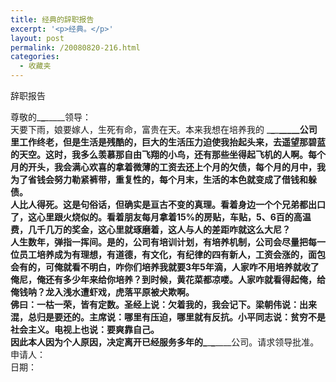 ```yaml
---
title: 经典的辞职报告
excerpt: '<p>经典。</p>'
layout: post
permalink: /20080820-216.html
categories:
  - 收藏夹
---
```

辞职报告 

尊敬的\___\___\_____领导：   
天要下雨，娘要嫁人，生死有命，富贵在天。本来我想在培养我的 \___\___\___\_____公司里工作终老，但是生活是残酷的，巨大的生活压力迫使我抬起头来，去遥望那碧蓝的天空。这时，我多么羡慕那自由飞翔的小鸟，还有那些坐得起飞机的人啊。每个月的开头，我会满心欢喜的拿着微薄的工资去还上个月的欠债，每个月的月中，我为了省钱会努力勒紧裤带，重复性的，每个月末，生活的本色就变成了借钱和躲债。   
人比人得死。这是句俗话，但确实是亘古不变的真理。看着身边一个个兄弟都出口了，这心里跟火烧似的。看着朋友每月拿着15%的房贴，车贴，5、6百的高温费，几千几万的奖金，这心里就琢磨着，这人与人的差距咋就这么大尼？   
人生数年，弹指一挥间。是的，公司有培训计划，有培养机制，公司会尽量把每一位员工培养成为有理想，有道德，有文化，有纪律的四有新人，工资会涨的，面包会有的，可俺就看不明白，咋你们培养我就要3年5年滴，人家咋不用培养就收了俺尼，俺还有多少年来给你培养？到时候，黄花菜都凉喽。人家咋就看得起俺，给俺钱呐？龙入浅水遭虾戏，虎落平原被犬欺啊。   
佛曰：一枯一荣，皆有定数。圣经上说：欠着我的，我会记下。梁朝伟说：出来混，总归是要还的。主席说：哪里有压迫，哪里就有反抗。小平同志说：贫穷不是社会主义。电视上也说：要爽靠自己。   
因此本人因为个人原因，决定离开已经服务多年的\___\___\___\____公司。请求领导批准。   
申请人：   
日期：